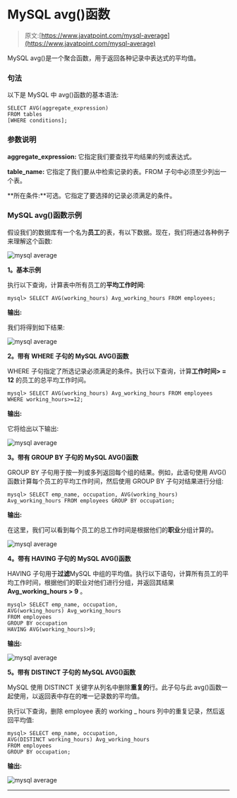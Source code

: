 # MySQL avg()函数

> 原文:[https://www.javatpoint.com/mysql-average](https://www.javatpoint.com/mysql-average)

MySQL avg()是一个聚合函数，用于返回各种记录中表达式的平均值。

### 句法

以下是 MySQL 中 avg()函数的基本语法:

```
SELECT AVG(aggregate_expression)  
FROM tables  
[WHERE conditions];

```

### 参数说明

**aggregate_expression:** 它指定我们要查找平均结果的列或表达式。

**table_name:** 它指定了我们要从中检索记录的表。FROM 子句中必须至少列出一个表。

**所在条件:**可选。它指定了要选择的记录必须满足的条件。

### MySQL avg()函数示例

假设我们的数据库有一个名为**员工**的表，有以下数据。现在，我们将通过各种例子来理解这个函数:

![mysql average](../Images/3e38d60ac2886cb05b288945f0764207.png)

**1。基本示例**

执行以下查询，计算表中所有员工的**平均工作时间**:

```
mysql> SELECT AVG(working_hours) Avg_working_hours FROM employees;

```

**输出:**

我们将得到如下结果:

![mysql average](../Images/c4cdcc5e7a9639754dc3cb574dbef7ce.png)

**2。带有 WHERE 子句的 MySQL AVG()函数**

WHERE 子句指定了所选记录必须满足的条件。执行以下查询，计算**工作时间> = 12** 的员工的总平均工作时间。

```
mysql> SELECT AVG(working_hours) Avg_working_hours FROM employees WHERE working_hours>=12;

```

**输出:**

它将给出以下输出:

![mysql average](../Images/73d6357f53a8e84958215bb9a09b740a.png)

**3。带有 GROUP BY 子句的 MySQL AVG()函数**

GROUP BY 子句用于按一列或多列返回每个组的结果。例如，此语句使用 AVG()函数计算每个员工的平均工作时间，然后使用 GROUP BY 子句对结果进行分组:

```
mysql> SELECT emp_name, occupation, AVG(working_hours) Avg_working_hours FROM employees GROUP BY occupation;

```

**输出:**

在这里，我们可以看到每个员工的总工作时间是根据他们的**职业**分组计算的。

![mysql average](../Images/eb64037938db2303d1d9bc8f660baf06.png)

**4。带有 HAVING 子句的 MySQL AVG()函数**

HAVING 子句用于**过滤**MySQL 中组的平均值。执行以下语句，计算所有员工的平均工作时间，根据他们的职业对他们进行分组，并返回其结果 **Avg_working_hours > 9** 。

```
mysql> SELECT emp_name, occupation, 
AVG(working_hours) Avg_working_hours 
FROM employees 
GROUP BY occupation 
HAVING AVG(working_hours)>9;

```

**输出:**

![mysql average](../Images/b44525af47a4d48207ab74a991a0ff01.png)

**5。带有 DISTINCT 子句的 MySQL AVG()函数**

MySQL 使用 DISTINCT 关键字从列名中删除**重复的**行。此子句与此 avg()函数一起使用，以返回表中存在的唯一记录数的平均值。

执行以下查询，删除 employee 表的 working _ hours 列中的重复记录，然后返回平均值:

```
mysql> SELECT emp_name, occupation, 
AVG(DISTINCT working_hours) Avg_working_hours
FROM employees
GROUP BY occupation;

```

**输出:**

![mysql average](../Images/312a60abdda98ead10003f60cd0784a4.png)

* * *